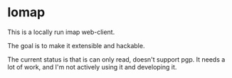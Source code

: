 lomap
=====

This is a locally run imap web-client.

The goal is to make it extensible and hackable.

The current status is that is can only read, doesn't support pgp.
It needs a lot of work, and I'm not actively using it and developing it.

